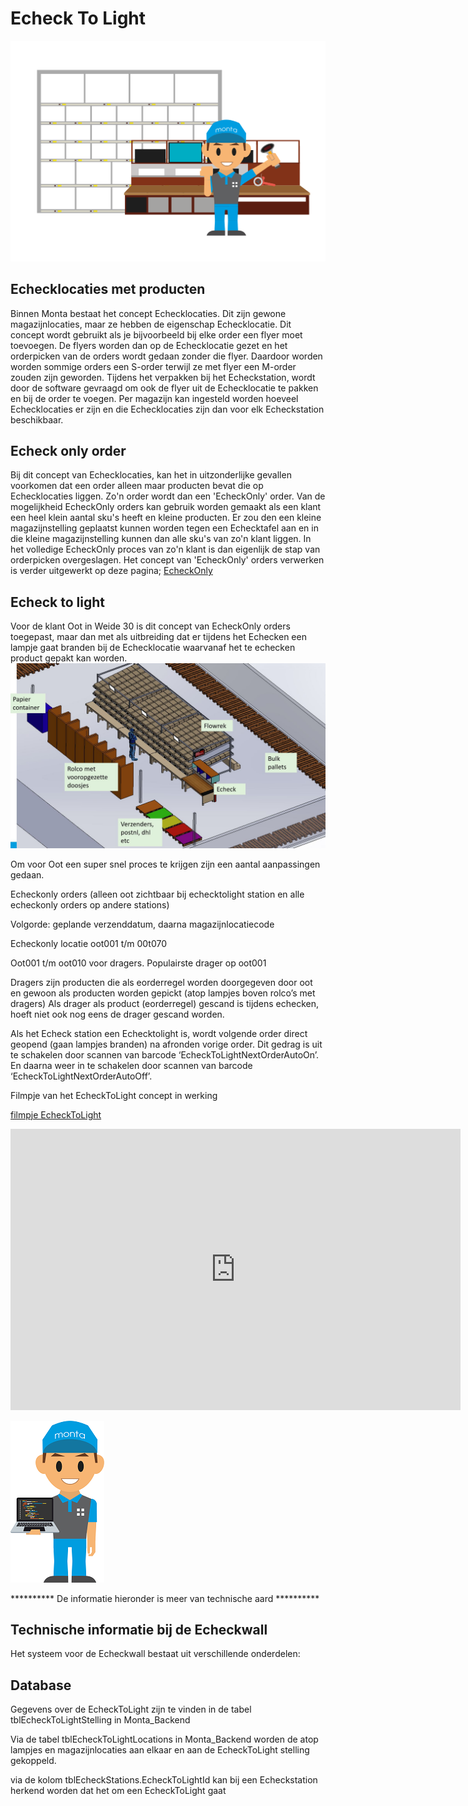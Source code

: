 # Echeck To Light

![Echeck-to-Light - Witte achtergrond.png](../../../Attachments/Echeck-to-Light%20-%20Witte%20achtergrond-c0f44a70-4444-4fd7-8a6c-235a608e9e98.png)

## Echecklocaties met producten
Binnen Monta bestaat het concept Echecklocaties. Dit zijn gewone magazijnlocaties, maar ze  hebben de eigenschap Echecklocatie. Dit concept wordt gebruikt als je bijvoorbeeld bij elke order een flyer moet toevoegen. De flyers worden dan op de Echecklocatie gezet en het orderpicken van de orders wordt gedaan zonder die flyer. Daardoor worden worden sommige orders een S-order terwijl ze met flyer een M-order zouden zijn geworden. Tijdens het verpakken bij het Echeckstation, wordt door de software gevraagd om ook de flyer uit de Echecklocatie te pakken en bij de order te voegen. Per magazijn kan ingesteld worden hoeveel Echecklocaties er zijn en die Echecklocaties zijn dan voor elk Echeckstation beschikbaar.

## Echeck only order
Bij dit concept van Echecklocaties, kan het in uitzonderlijke gevallen voorkomen dat een order alleen maar producten bevat die op Echecklocaties liggen. Zo'n order wordt dan een 'EcheckOnly' order.
Van de mogelijkheid EcheckOnly orders kan gebruik worden gemaakt als een klant een heel klein aantal sku's heeft en kleine producten. Er zou den een kleine magazijnstelling geplaatst kunnen worden tegen een Echecktafel aan en in die kleine magazijnstelling kunnen dan alle sku's van zo'n klant liggen. In het volledige EcheckOnly proces van zo'n klant is dan eigenlijk de stap van orderpicken overgeslagen. Het concept van 'EcheckOnly' orders verwerken is verder uitgewerkt op deze pagina; [EcheckOnly](../../../Algemene-informatie/Outbound/Echeck-only)

## Echeck to light
Voor de klant Oot in Weide 30 is dit concept van EcheckOnly orders toegepast, maar dan met als uitbreiding dat er tijdens het Echecken een lampje gaat branden bij de Echecklocatie waarvanaf het te echecken product gepakt kan worden.
![EcheckToLightOotMetTekst.JPG](../../../Attachments/EcheckToLightOotMetTekst-a0a17f8a-afd4-42c6-83f3-74c2b30e577b.JPG)

Om voor Oot een super snel proces te krijgen zijn een aantal aanpassingen gedaan.

Echeckonly orders (alleen oot zichtbaar bij echecktolight station en alle echeckonly orders op andere stations)

Volgorde: geplande verzenddatum, daarna magazijnlocatiecode

Echeckonly locatie oot001 t/m 00t070

Oot001 t/m oot010 voor dragers. Populairste drager op oot001

Dragers zijn producten die als eorderregel worden doorgegeven door oot en gewoon als producten worden gepickt (atop lampjes boven rolco’s met dragers)
Als drager als product (eorderregel) gescand is tijdens echecken, hoeft niet ook nog eens de drager gescand worden.

Als het Echeck station een Echecktolight is, wordt volgende order direct geopend (gaan lampjes branden) na afronden vorige order.
Dit gedrag is uit te schakelen door scannen van barcode ‘EcheckToLightNextOrderAutoOn’. En daarna weer in te schakelen door scannen van barcode ‘EcheckToLightNextOrderAutoOff’.

Filmpje van het EcheckToLight concept in werking

[filmpje EcheckToLight](https://youtu.be/-TI60l9h_pU)

<embed style="width:720px; height:450px;" src="https://youtu.be/-TI60l9h_pU"></embed>







![Afdeling - IT - man.png](../../../Attachments/Afdeling%20-%20IT%20-%20man-c6f3a96e-0f99-4c12-a056-0044eca0df99.png)

********** De informatie hieronder is meer van technische aard **********
## Technische informatie bij de Echeckwall



Het systeem voor de Echeckwall bestaat uit verschillende onderdelen:

## Database
Gegevens over de EcheckToLight zijn te vinden in de tabel tblEcheckToLightStelling in Monta_Backend

Via de tabel tblEcheckToLightLocations in Monta_Backend worden de atop lampjes en magazijnlocaties aan elkaar en aan de EcheckToLight stelling gekoppeld.

via de kolom tblEcheckStations.EcheckToLightId kan bij een Echeckstation herkend worden dat het om een EcheckToLight gaat






